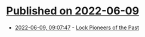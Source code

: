 # [Published on 2022-06-09](index.md)

* [2022-06-09, 09:07:47](https://news.ycombinator.com/item?id=31679109) - [Lock Pioneers of the Past](https://www.locksmithledger.com/door-hardware/article/10290220/pioneers-of-the-past)
